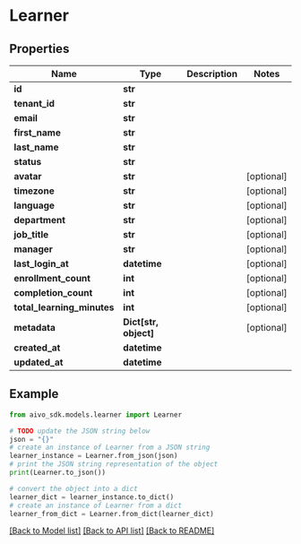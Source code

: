 # Learner

## Properties

Name | Type | Description | Notes
------------ | ------------- | ------------- | -------------
**id** | **str** |  |
**tenant_id** | **str** |  |
**email** | **str** |  |
**first_name** | **str** |  |
**last_name** | **str** |  |
**status** | **str** |  |
**avatar** | **str** |  | [optional]
**timezone** | **str** |  | [optional]
**language** | **str** |  | [optional]
**department** | **str** |  | [optional]
**job_title** | **str** |  | [optional]
**manager** | **str** |  | [optional]
**last_login_at** | **datetime** |  | [optional]
**enrollment_count** | **int** |  | [optional]
**completion_count** | **int** |  | [optional]
**total_learning_minutes** | **int** |  | [optional]
**metadata** | **Dict[str, object]** |  | [optional]
**created_at** | **datetime** |  |
**updated_at** | **datetime** |  |

## Example

```python
from aivo_sdk.models.learner import Learner

# TODO update the JSON string below
json = "{}"
# create an instance of Learner from a JSON string
learner_instance = Learner.from_json(json)
# print the JSON string representation of the object
print(Learner.to_json())

# convert the object into a dict
learner_dict = learner_instance.to_dict()
# create an instance of Learner from a dict
learner_from_dict = Learner.from_dict(learner_dict)
```

[[Back to Model list]](../README.md#documentation-for-models) [[Back to API list]](../README.md#documentation-for-api-endpoints) [[Back to README]](../README.md)
